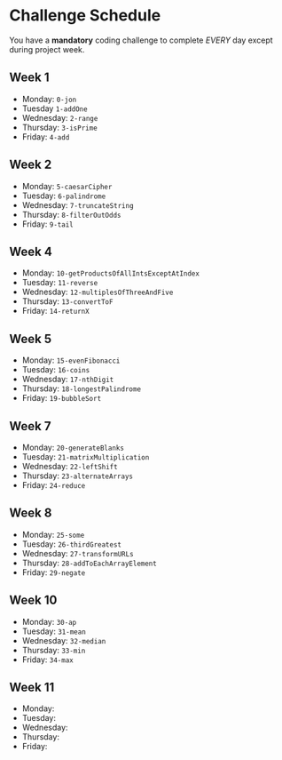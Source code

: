 # Challenge Schedule 

You have a **mandatory** coding challenge to complete *EVERY* day except during project week.

## Week 1

* Monday: `0-jon`
* Tuesday  `1-addOne`
* Wednesday: `2-range`
* Thursday: `3-isPrime`
* Friday: `4-add`

## Week 2

* Monday: `5-caesarCipher`
* Tuesday: `6-palindrome`
* Wednesday: `7-truncateString`
* Thursday: `8-filterOutOdds`
* Friday: `9-tail`

## Week 4

* Monday: `10-getProductsOfAllIntsExceptAtIndex`
* Tuesday: `11-reverse`
* Wednesday: `12-multiplesOfThreeAndFive`
* Thursday: `13-convertToF`
* Friday: `14-returnX`

## Week 5 

* Monday: `15-evenFibonacci`
* Tuesday: `16-coins`
* Wednesday: `17-nthDigit`
* Thursday: `18-longestPalindrome`
* Friday: `19-bubbleSort`

## Week 7

* Monday: `20-generateBlanks`
* Tuesday: `21-matrixMultiplication`
* Wednesday: `22-leftShift`
* Thursday: `23-alternateArrays`
* Friday: `24-reduce`

## Week 8

* Monday: `25-some`
* Tuesday: `26-thirdGreatest`
* Wednesday: `27-transformURLs`
* Thursday: `28-addToEachArrayElement`
* Friday: `29-negate`

## Week 10

* Monday: `30-ap`
* Tuesday: `31-mean`
* Wednesday: `32-median`
* Thursday: `33-min`
* Friday: `34-max`

## Week 11

* Monday: 
* Tuesday: 
* Wednesday: 
* Thursday: 
* Friday: 